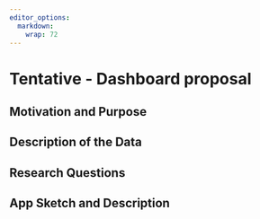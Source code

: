 ```yaml
---
editor_options: 
  markdown: 
    wrap: 72
---
```


# Tentative - Dashboard proposal

## Motivation and Purpose

## Description of the Data

## Research Questions

## App Sketch and Description
